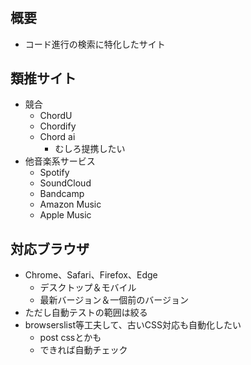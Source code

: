 #

## 概要

- コード進行の検索に特化したサイト

## 類推サイト

- 競合
  - ChordU
  - Chordify
  - Chord ai
    - むしろ提携したい
- 他音楽系サービス
  - Spotify
  - SoundCloud
  - Bandcamp  
  - Amazon Music
  - Apple Music

## 対応ブラウザ

- Chrome、Safari、Firefox、Edge
  - デスクトップ＆モバイル
  - 最新バージョン＆一個前のバージョン
- ただし自動テストの範囲は絞る
- browserslist等工夫して、古いCSS対応も自動化したい
  - post cssとかも
  - できれば自動チェック
